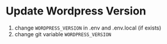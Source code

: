 # Update Wordpress Version
1. change ```WORDPRESS_VERSION``` in .env and .env.local (if exists)
2. change git variable ```WORDPRESS_VERSION```